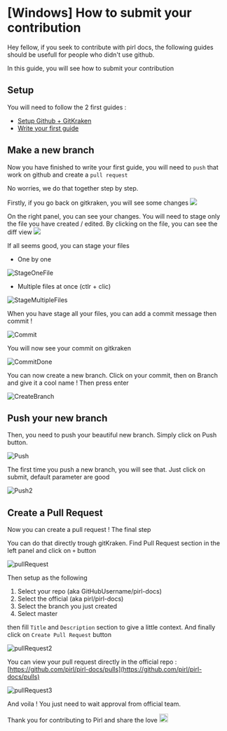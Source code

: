 # [Windows] How to submit your contribution

Hey fellow, if you seek to contribute with pirl docs, the following guides should be usefull for people who didn't use github.

In this guide, you will see how to submit your contribution

## Setup

You will need to follow the 2 first guides : 
 - [Setup Github + GitKraken](setup_github.md)
 - [Write your first guide](write_your_first_doc.md)

 
## Make a new branch

Now you have finished to write your first guide, you will need to `push` that work on github and create a `pull request`

No worries, we do that together step by step.

Firstly, if you go back on gitkraken, you will see some changes 
[<img src="media/gitKrakenGui.png"/>](media/gitKrakenGui.png)

On the right panel, you can see your changes. You will need to stage only the file you have created / edited.
By clicking on the file, you can see the diff view
[<img src="media/diffView.png"/>](media/diffView.png)

If all seems good, you can stage your files
 - One by one
 
![StageOneFile](media/stageOneFile.png)

 - Multiple files at once (ctlr + clic)
 
![StageMultipleFiles](media/stageMultipleFiles.png)

When you have stage all your files, you can add a commit message then commit !

![Commit](media/commit.png)

You will now see your commit on gitkraken

![CommitDone](media/commitDone.png)

You can now create a new branch. Click on your commit, then on Branch and give it a cool name ! Then press enter

![CreateBranch](media/createBranch.png)

## Push your new branch

Then, you need to push your beautiful new branch. Simply click on Push button.

![Push](media/push.png)

The first time you push a new branch, you will see that. Just click on submit, default parameter are good

![Push2](media/push2.png)

## Create a Pull Request

Now you can create a pull request ! The final step

You can do that directly trough gitKraken. Find Pull Request section in the left panel and click on `+` button

![pullRequest](media/pullRequest.png)

Then setup as the following
 1. Select your repo (aka GitHubUsername/pirl-docs)
 2. Select the official (aka pirl/pirl-docs)
 3. Select the branch you just created
 4. Select master

then fill `Title` and `Description` section to give a little context.
And finally click on `Create Pull Request` button
 
![pullRequest2](media/pullRequest2.png)

You can view your pull request directly in the official repo : [https://github.com/pirl/pirl-docs/pulls](https://github.com/pirl/pirl-docs/pulls)

![pullRequest3](media/viewPR.png)

And voila ! You just need to wait approval from official team.

Thank you for contributing to Pirl and share the love <img src="../media/PirlHeart.png" width="20"/>